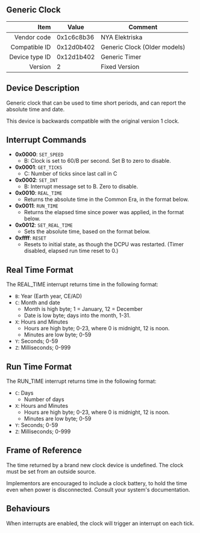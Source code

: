 Generic Clock
----

|     Item       |   Value    |   Comment
| -------------: | ---------- | ----------------
|    Vendor code | 0x1c6c8b36 | NYA Elektriska
|  Compatible ID | 0x12d0b402 | Generic Clock (Older models)
| Device type ID | 0x12d1b402 | Generic Timer
|        Version | 2          | Fixed Version

Device Description
----

Generic clock that can be used to time short periods, and can report the
absolute time and date.

This device is backwards compatible with the original version 1 clock.


Interrupt Commands
----

 - **0x0000**: `SET_SPEED`
 	- B: Clock is set to 60/B per second. Set B to zero to disable.
 - **0x0001**: `GET_TICKS`
 	- C: Number of ticks since last call in C
 - **0x0002**: `SET_INT`
 	- B: Interrupt message set to B. Zero to disable.
 - **0x0010**: `REAL_TIME`
	- Returns the absolute time in the Common Era, in the format below.
 - **0x0011**: `RUN_TIME`
	- Returns the elapsed time since power was applied, in the format below.
 - **0x0012**: `SET_REAL_TIME`
	- Sets the absolute time, based on the format below.
 - **0xffff**: `RESET`
	- Resets to initial state, as though the DCPU was restarted. (Timer
          disabled, elapsed run time reset to 0.)


Real Time Format
----
The REAL_TIME interrupt returns time in the following format:

- `B`: Year (Earth year, CE/AD)
- `C`: Month and date
    - Month is high byte; 1 = January, 12 = December
    - Date is low byte; days into the month, 1-31.
- `X`: Hours and Minutes
    - Hours are high byte; 0-23, where 0 is midnight, 12 is noon.
    - Minutes are low byte; 0-59
- `Y`: Seconds; 0-59
- `Z`: Milliseconds; 0-999

Run Time Format
----
The RUN_TIME interrupt returns time in the following format:

- `C`: Days
    - Number of days
- `X`: Hours and Minutes
    - Hours are high byte; 0-23, where 0 is midnight, 12 is noon.
    - Minutes are low byte; 0-59
- `Y`: Seconds; 0-59
- `Z`: Milliseconds; 0-999

Frame of Reference
----
The time returned by a brand new clock device is undefined. The clock must be
set from an outside source.

Implementors are encouraged to include a clock battery, to hold the time even
when power is disconnected. Consult your system's documentation.

Behaviours
----
When interrupts are enabled, the clock will trigger an interrupt on each tick.

